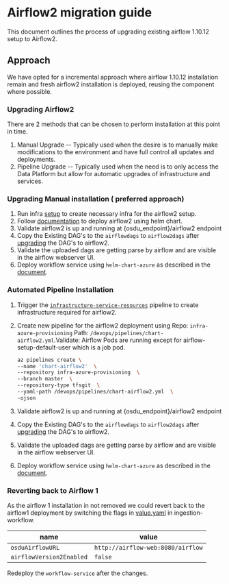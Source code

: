 # Airflow2 migration guide

This document outlines the process of upgrading existing airflow 1.10.12 setup to Airflow2.

## Approach
We have opted for a incremental approach where airflow 1.10.12 installation remain and fresh airflow2 installation is deployed, reusing the component where possible.


### Upgrading Airflow2
There are 2 methods that can be chosen to perform installation at this point in time.

1. Manual Upgrade -- Typically used when the desire is to manually make modifications to the environment and have full control all updates and deployments.
2. Pipeline Upgrade -- Typically used when the need is to only access the Data Platform but allow for automatic upgrades of infrastructure and services.


### Upgrading Manual installation ( preferred approach)
 1. Run infra [setup](https://community.opengroup.org/osdu/platform/deployment-and-operations/infra-azure-provisioning/-/tree/master/infra/templates/osdu-r3-mvp) to create necessary infra for the airflow2 setup.
 2. Follow [documentation](https://community.opengroup.org/osdu/platform/deployment-and-operations/helm-charts-azure/-/blob/master/osdu-airflow2/README.md) to deploy airflow2 using helm chart.
 3. Validate airflow2 is up and running at {osdu_endpoint}/airflow2 endpoint
 4. Copy the Existing DAG's to the `airflowdags` to `airflow2dags` after [upgrading](https://airflow.apache.org/docs/apache-airflow/stable/upgrading-from-1-10/index.html#step-5-upgrade-airflow-dags) the DAG's to airflow2.
 5. Validate the uploaded dags are getting parse by airflow and are visible in the airflow webserver UI.
 6. Deploy workflow service using `helm-chart-azure` as described in the [document](https://community.opengroup.org/osdu/platform/deployment-and-operations/helm-charts-azure/-/tree/master/osdu-azure/workflow#airflow-2-migration).

### Automated Pipeline Installation
 1. Trigger the [`infrastructure-service-resources`](https://community.opengroup.org/osdu/platform/deployment-and-operations/infra-azure-provisioning/-/blob/master/docs/infra-automation.md) pipeline to create infrastructure required for airflow2.
 2. Create new pipeline for the airflow2 deployment using
 Repo: `infra-azure-provisioning` Path: `/devops/pipelines/chart-airflow2.yml`.Validate: Airflow Pods are running except for airflow-setup-default-user which is a job pod.

    ```sh
    az pipelines create \
    --name 'chart-airflow2'  \
    --repository infra-azure-provisioning  \
    --branch master  \
    --repository-type tfsgit  \
    --yaml-path /devops/pipelines/chart-airflow2.yml  \
    -ojson
    ```
 3. Validate airflow2 is up and running at {osdu_endpoint}/airflow2 endpoint
 4. Copy the Existing DAG's to the `airflowdags` to `airflow2dags` after [upgrading](https://airflow.apache.org/docs/apache-airflow/stable/upgrading-from-1-10/index.html#step-5-upgrade-airflow-dags) the DAG's to airflow2.
 5. Validate the uploaded dags are getting parse by airflow and are visible in the airflow webserver UI.
 6. Deploy workflow service using `helm-chart-azure` as described in the [document](https://community.opengroup.org/osdu/platform/data-flow/ingestion/ingestion-workflow/-/tree/master/provider/workflow-azure#airflow-2-migration).


 ### Reverting back to Airflow 1
As the airflow 1 installation in not removed we could revert back to the airflow1 deployment by switching the flags in [value.yaml](https://community.opengroup.org/osdu/platform/data-flow/ingestion/ingestion-workflow/-/blob/master/devops/azure/chart/values.yaml#L25) in ingestion-workflow.

|  name | value |
| ---  | ---   |
| `osduAirflowURL` | `http://airflow-web:8080/airflow` |
| `airflowVersion2Enabled` | `false` |


Redeploy the `workflow-service` after the changes.
